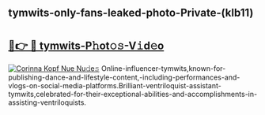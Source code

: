 ## tymwits-only-fans​-leaked-photo​-Private-(klb11)


# <h2><a href="https://mediaupload.pro?title=tymwits&ref=git">🔗👉 🔴 tymwits-P𝚑ot𝚘𝚜-V𝚒d𝚎o</a></h2>

[![Corinna Kopf Nue Nu𝚍e𝚜](https://i.imgur.com/0qMVB7G.gif)](https://mediaupload.pro?title=tymwits&ref=git)
Online-influencer-tymwits,known-for-publishing-dance-and-lifestyle-content,-including-performances-and-vlogs-on-social-media-platforms.Brilliant-ventriloquist-assistant-tymwits,celebrated-for-their-exceptional-abilities-and-accomplishments-in-assisting-ventriloquists.  